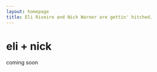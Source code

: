 ```yaml
---
layout: homepage
title: Eli Riveire and Nick Warner are gettin' hitched.
---
```


# eli + nick

coming soon
